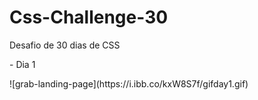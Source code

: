 # Css-Challenge-30
Desafio de 30 dias de CSS
<br>
<p>- Dia 1</p>
![grab-landing-page](https://i.ibb.co/kxW8S7f/gifday1.gif)
